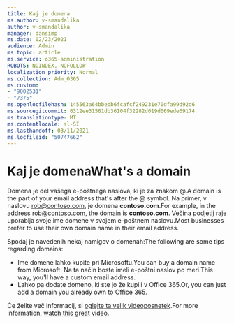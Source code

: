```yaml
---
title: Kaj je domena
ms.author: v-smandalika
author: v-smandalika
manager: dansimp
ms.date: 02/23/2021
audience: Admin
ms.topic: article
ms.service: o365-administration
ROBOTS: NOINDEX, NOFOLLOW
localization_priority: Normal
ms.collection: Adm_O365
ms.custom:
- "9002531"
- "7375"
ms.openlocfilehash: 145563a64bbebb6fcafcf249231e70dfa99d92d6
ms.sourcegitcommit: 6312ee31561db36104f32282d019d069ede69174
ms.translationtype: MT
ms.contentlocale: sl-SI
ms.lasthandoff: 03/11/2021
ms.locfileid: "50747662"
---
```

# <a name="whats-a-domain"></a><span data-ttu-id="675b8-102">Kaj je domena</span><span class="sxs-lookup"><span data-stu-id="675b8-102">What's a domain</span></span>

<span data-ttu-id="675b8-103">Domena je del vašega e-poštnega naslova, ki je za znakom @.</span><span class="sxs-lookup"><span data-stu-id="675b8-103">A domain is the part of your email address that's after the @ symbol.</span></span> <span data-ttu-id="675b8-104">Na primer, v naslovu rob@contoso.com, je domena **contoso.com**.</span><span class="sxs-lookup"><span data-stu-id="675b8-104">For example, in the address rob@contoso.com, the domain is **contoso.com**.</span></span> <span data-ttu-id="675b8-105">Večina podjetij raje uporablja svoje ime domene v svojem e-poštnem naslovu.</span><span class="sxs-lookup"><span data-stu-id="675b8-105">Most businesses prefer to use their own domain name in their email address.</span></span>

<span data-ttu-id="675b8-106">Spodaj je navedenih nekaj namigov o domenah:</span><span class="sxs-lookup"><span data-stu-id="675b8-106">The following are some tips regarding domains:</span></span>

- <span data-ttu-id="675b8-107">Ime domene lahko kupite pri Microsoftu.</span><span class="sxs-lookup"><span data-stu-id="675b8-107">You can buy a domain name from Microsoft.</span></span> <span data-ttu-id="675b8-108">Na ta način boste imeli e-poštni naslov po meri.</span><span class="sxs-lookup"><span data-stu-id="675b8-108">This way, you'll have a custom email address.</span></span>
- <span data-ttu-id="675b8-109">Lahko pa dodate domeno, ki ste jo že kupili v Office 365.</span><span class="sxs-lookup"><span data-stu-id="675b8-109">Or, you can just add a domain you already own to Office 365.</span></span>

<span data-ttu-id="675b8-110">Če želite več informacij, si [oglejte ta velik videoposnetek](https://www.youtube.com/watch).</span><span class="sxs-lookup"><span data-stu-id="675b8-110">For more information, [watch this great video](https://www.youtube.com/watch).</span></span>
